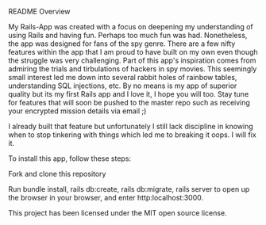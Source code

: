 README
Overview

My Rails-App was created with a focus on deepening my understanding of using Rails and having fun. Perhaps too much fun was had. Nonetheless, the app was designed for fans of the spy genre. There are a few nifty features within the app that I am proud to have built on my own even though the struggle was very challenging. Part of this app's inspiration comes from admiring the trials and tirbulations of hackers in spy movies. This seemingly small interest led me down into several rabbit holes of rainbow tables, understanding SQL injections, etc. By no means is my app of superior quality but its my first Rails app and I love it, I hope you will too. Stay tune for features that will soon be pushed to the master repo such as receiving your encrypted mission details via email ;)

I already built that feature but unfortunately I still lack discipline in knowing when to stop tinkering with things which led me to breaking it oops. I will fix it.

To install this app, follow these steps:

Fork and clone this repository

Run bundle install, rails db:create, rails db:migrate, rails server to open up the browser in your browser, and enter http:localhost:3000.

This project has been licensed under the MIT open source license.
